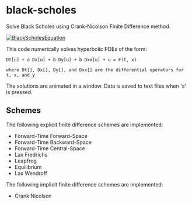 black-scholes
=============

Solve Black Scholes using Crank-Nicolson Finite Difference method.

[![BlackScholesEquation](http://upload.wikimedia.org/math/5/e/f/5ef2fa747d3a5d684ae67bdc7236e6d4.png)](http://en.wikipedia.org/wiki/Black%E2%80%93Scholes)

This code numerically solves hyperbolic PDEs of the form: 
    
    Dt[u] + a Dx[u] + b Dy[u] + b Dxx[u] + u = F(t, x)
    
    where Dt[], Dx[], Dy[], and Dxx[] are the differential operators for t, x, and y

The solutions are animated in a window. Data is saved to text files when 's' is pressed.

Schemes
-------

The following explicit finite difference schemes are implemented:

* Forward-Time Forward-Space
* Forward-Time Backward-Space
* Forward-Time Central-Space
* Lax Fredrichs
* Leapfrog
* Equilibrium
* Lax Wendroff

The following implicit finite difference schemes are implemented:

*	Crank Nicolson
